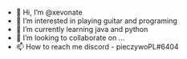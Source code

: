 - 👋 Hi, I’m @xevonate
- 👀 I’m interested in playing guitar and programing
- 🌱 I’m currently learning java and python
- 💞️ I’m looking to collaborate on ...
- 📫 How to reach me discord - pieczywoPL#6404

<!---
pieczywoPL/pieczywoPL is a ✨ special ✨ repository because its `README.md` (this file) appears on your GitHub profile.
You can click the Preview link to take a look at your changes.
--->
